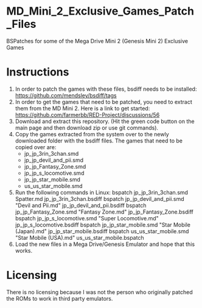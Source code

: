 # MD_Mini_2_Exclusive_Games_Patch_Files
BSPatches for some of the Mega Drive Mini 2 (Genesis Mini 2) Exclusive Games


# Instructions
1. In order to patch the games with these files, bsdiff needs to be installed: https://github.com/mendsley/bsdiff/tags
2. In order to get the games that need to be patched, you need to extract them from the MD Mini 2. Here is a link to get started: https://github.com/farmerbb/RED-Project/discussions/56
3. Download and extract this repository. (Hit the green code button on the main page and then download zip or use git commands).
4. Copy the games extracted from the system over to the newly downloaded folder with the bsdiff files. The games that need to be copied over are:
     - jp_jp_3rin_3chan.smd
     - jp_jp_devil_and_pii.smd
     - jp_jp_Fantasy_Zone.smd
     - jp_jp_s_locomotive.smd
     - jp_jp_star_mobile.smd
     - us_us_star_mobile.smd
5. Run the following commands in Linux:
       bspatch jp_jp_3rin_3chan.smd Spatter.md jp_jp_3rin_3chan.bsdiff
       bspatch jp_jp_devil_and_pii.smd "Devil and Pii.md" jp_jp_devil_and_pii.bsdiff
       bspatch jp_jp_Fantasy_Zone.smd "Fantasy Zone.md" jp_jp_Fantasy_Zone.bsdiff
       bspatch jp_jp_s_locomotive.smd "Super Locomotive.md" jp_jp_s_locomotive.bsdiff
       bspatch jp_jp_star_mobile.smd "Star Mobile (Japan).md" jp_jp_star_mobile.bsdiff
       bspatch us_us_star_mobile.smd "Star Mobile (USA).md" us_us_star_mobile.bspatch
6. Load the new files in a Mega Drive/Genesis Emulator and hope that this works.

# Licensing
There is no licensing because I was not the person who originally patched the ROMs to work in third party emulators.
